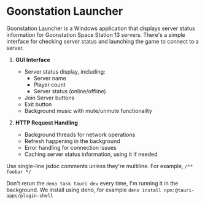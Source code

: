 # Goonstation Launcher

Goonstation Launcher is a Windows application that displays server status
information for Goonstation Space Station 13 servers. There's a simple interface
for checking server status and launching the game to connect to a server.

1. **GUI Interface**
   - Server status display, including:
     - Server name
     - Player count
     - Server status (online/offline)
   - Join Server buttons
   - Exit button
   - Background music with mute/unmute functionality

2. **HTTP Request Handling**
   - Background threads for network operations
   - Refresh happening in the background
   - Error handling for connection issues
   - Caching server status information, using it if needed

Use single-line jsdoc comments unless they're multiline. For example,
`/** foobar */`

Don't rerun the `deno task tauri dev` every time, I'm running it in the
background. We install using deno, for example
`deno install npm:@tauri-apps/plugin-shell`

